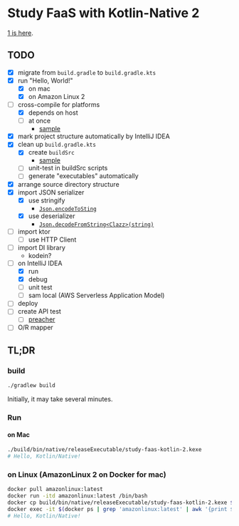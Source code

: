 # Study FaaS with Kotlin-Native 2
[1 is here](https://github.com/lasta/study-faas-kotlin).

## TODO
- [x] migrate from `build.gradle` to `build.gradle.kts`
- [x] run "Hello, World!"
  - [x] on mac
  - [x] on Amazon Linux 2
- [ ] cross-compile for platforms
  - [x] depends on host
  - [ ] at once
    - [sample][example to build at once]
- [x] mark project structure automatically by IntelliJ IDEA
- [x] clean up `build.gradle.kts`
  - [x] create `buildSrc`
    - [sample][create buildSrc]
  - [ ] unit-test in buildSrc scripts
  - [ ] generate "executables" automatically
- [x] arrange source directory structure
- [x] import JSON serializer
  - [x] use stringify
    - [`Json.encodeToSting`][kotlinx.serialization]
  - [x] use deserializer
    - [`Json.decodeFromString<Clazz>(string)`][kotlinx.serialization]
- [ ] import ktor
  - [ ] use HTTP Client
- [ ] import DI library
  - kodein?
- [ ] on IntelliJ IDEA
  - [x] run
  - [x] debug
  - [ ] unit test
  - [ ] sam local (AWS Serverless Application Model)
- [ ] deploy
- [ ] create API test
  - [ ] [preacher][preacher]
- [ ] O/R mapper

[example to build at once]: https://github.com/JetBrains/kotlin/blob/1.3.20/libraries/tools/kotlin-gradle-plugin-integration-tests/src/test/resources/testProject/new-mpp-native-binaries/kotlin-dsl/build.gradle.kts
[create buildSrc]: https://www.itcowork.co.jp/blog/?p=5357
[preacher]: https://github.com/ymoch/preacher
[kotlinx.serialization]: https://github.com/Kotlin/kotlinx.serialization#introduction-and-references
## TL;DR
### build
```sh
./gradlew build
```

Initially, it may take several minutes.

### Run
#### on Mac
```sh
./build/bin/native/releaseExecutable/study-faas-kotlin-2.kexe
# Hello, Kotlin/Native!
```

### on Linux (AmazonLinux 2 on Docker for mac)
```sh
docker pull amazonlinux:latest
docker run -itd amazonlinux:latest /bin/bash
docker cp build/bin/native/releaseExecutable/study-faas-kotlin-2.kexe $(docker ps | grep 'amazonlinux:latest' | awk '{print $1}'):/root/study-faas-kotlin-2.kexe
docker exec -it $(docker ps | grep 'amazonlinux:latest' | awk '{print $1}') /root/study-faas-kotlin-2.kexe
# Hello, Kotlin/Native!
```

<!-- FIXME: described below is for study-faas-kotlin (1). 
            should be adapted for 2.
### Test
#### on Mac
```console
$ ./gradlew allTests

> Configure project :
Kotlin Multiplatform Projects are an experimental feature.

BUILD SUCCESSFUL in 1s
8 actionable tasks: 2 executed, 6 up-to-date
```

## Example server
The API server to test client.

### Run the server
```console
$ ./gradlew ":etc:example:server:run"
```

See also [server's README.md](etc/example/server/README.md).

## Setup
### to run `sam local` on IntelliJ IDEA
### on mac
1. Install [Homebrew][Homebrew]
2. Install AWS CLI2
  * `brew install awscli`


-->

[Homebrew]: https://brew.sh/
[Installing the AWS Toolkit for JetBrains]: https://docs.aws.amazon.com/toolkit-for-jetbrains/latest/userguide/setup-toolkit.html
